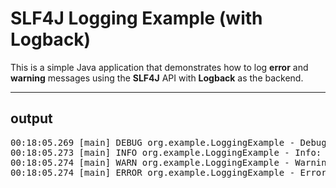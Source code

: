 #  SLF4J Logging Example (with Logback)

This is a simple Java application that demonstrates how to log **error** and **warning** messages using the **SLF4J** API with **Logback** as the backend.

---
## output

<pre>00:18:05.269 [main] DEBUG org.example.LoggingExample - Debug: variable x = 5
00:18:05.273 [main] INFO org.example.LoggingExample - Info: app started
00:18:05.274 [main] WARN org.example.LoggingExample - Warning: disk space low
00:18:05.274 [main] ERROR org.example.LoggingExample - Error: unable to connect to database</pre>
